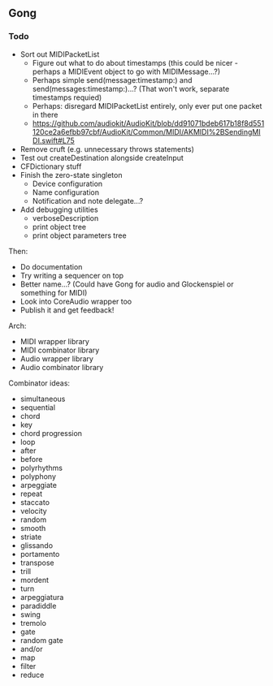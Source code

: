 ## Gong

### Todo

- Sort out MIDIPacketList
    - Figure out what to do about timestamps (this could be nicer - perhaps a MIDIEvent object to go with MIDIMessage...?)
    - Perhaps simple send(message:timestamp:) and send(messages:timestamp:)...? (That won't work, separate timestamps requied)
    - Perhaps: disregard MIDIPacketList entirely, only ever put one packet in there
    - https://github.com/audiokit/AudioKit/blob/dd91071bdeb617b18f8d551120ce2a6efbb97cbf/AudioKit/Common/MIDI/AKMIDI%2BSendingMIDI.swift#L75
- Remove cruft (e.g. unnecessary throws statements)
- Test out createDestination alongside createInput
- CFDictionary stuff
- Finish the zero-state singleton
    - Device configuration
    - Name configuration
    - Notification and note delegate...?
- Add debugging utilities
    - verboseDescription
    - print object tree
    - print object parameters tree

Then:

- Do documentation
- Try writing a sequencer on top
- Better name...? (Could have Gong for audio and Glockenspiel or something for MIDI)
- Look into CoreAudio wrapper too
- Publish it and get feedback!

Arch:

- MIDI wrapper library
- MIDI combinator library
- Audio wrapper library
- Audio combinator library

Combinator ideas:

- simultaneous
- sequential
- chord
- key
- chord progression
- loop
- after
- before
- polyrhythms
- polyphony
- arpeggiate
- repeat
- staccato
- velocity
- random
- smooth
- striate
- glissando
- portamento
- transpose
- trill
- mordent
- turn
- arpeggiatura
- paradiddle
- swing
- tremolo
- gate
- random gate
- and/or
- map
- filter
- reduce
